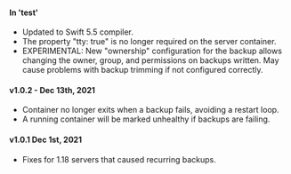 #### In 'test'
- Updated to Swift 5.5 compiler.
- The property "tty: true" is no longer required on the server container.
- EXPERIMENTAL: New "ownership" configuration for the backup allows changing the owner, group, and permissions on backups written. May cause problems with backup trimming if not configured correctly.

#### v1.0.2 - Dec 13th, 2021
- Container no longer exits when a backup fails, avoiding a restart loop.
- A running container will be marked unhealthy if backups are failing.

#### v1.0.1 Dec 1st, 2021
- Fixes for 1.18 servers that caused recurring backups.
